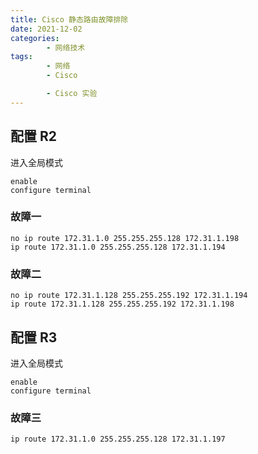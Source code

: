 ```yaml
---
title: Cisco 静态路由故障排除
date: 2021-12-02
categories:
        - 网络技术
tags:
        - 网络
        - Cisco

        - Cisco 实验
---
```


## 配置 R2

进入全局模式

```
enable
configure terminal
```

### 故障一

```
no ip route 172.31.1.0 255.255.255.128 172.31.1.198
ip route 172.31.1.0 255.255.255.128 172.31.1.194
```

### 故障二

```
no ip route 172.31.1.128 255.255.255.192 172.31.1.194
ip route 172.31.1.128 255.255.255.192 172.31.1.198
```

## 配置 R3

进入全局模式

```
enable
configure terminal
```

### 故障三

```
ip route 172.31.1.0 255.255.255.128 172.31.1.197
```
